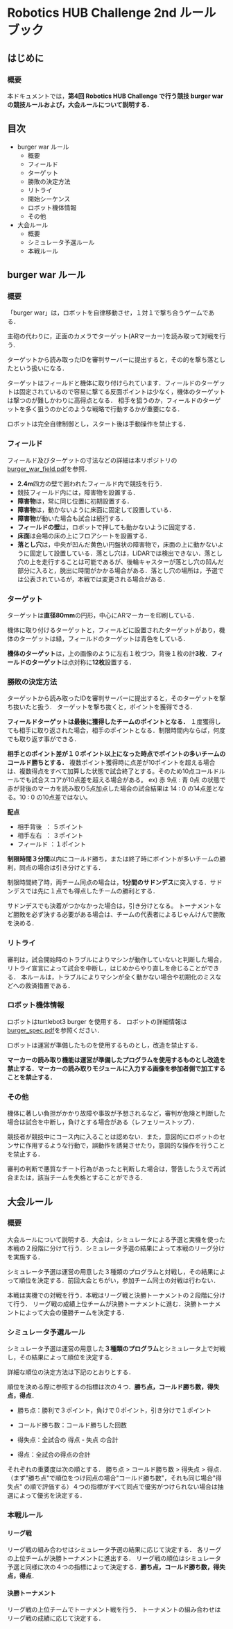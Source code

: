 # Robotics HUB Challenge 2nd ルールブック

## はじめに

### 概要

本ドキュメントでは，**第4回 Robotics HUB Challenge で行う競技 burger warの競技ルールおよび，大会ルールについて説明する．**



## 目次

- burger war ルール
  - 概要
  - フィールド
  - ターゲット
  - 勝敗の決定方法
  - リトライ
  - 開始シーケンス
  - ロボット機体情報
  - その他
- 大会ルール
  - 概要
  - シミュレータ予選ルール
  - 本戦ルール



## burger war ルール

### 概要

「burger war」は，ロボットを自律移動させ，１対１で撃ち合うゲームである．

主砲の代わりに，正面のカメラでターゲット(ARマーカー)を読み取って対戦を行う.

ターゲットから読み取ったIDを審判サーバーに提出すると，その的を撃ち落としたという扱いになる．

ターゲットはフィールドと機体に取り付けられています．フィールドのターゲットは固定されているので容易に撃てる反面ポイントは少なく，機体のターゲットは撃つのが難しかわりに高得点となる．
相手を狙うのか，フィールドのターゲットを多く狙うのかどのような戦略で行動するかが重要になる．

ロボットは完全自律制御とし，スタート後は手動操作を禁止する．



### フィールド
フィールド及びターゲットの寸法などの詳細は本リポジトリの[burger_war_field.pdf](doc/burger_war_field.pdf)を参照．

- **2.4m**四方の壁で囲われたフィールド内で競技を行う．
- 競技フィールド内には，障害物を設置する．
- **障害物**は，常に同じ位置に初期設置する．
- **障害物**は，動かないように床面に固定して設置している．
- **障害物**が動いた場合も試合は続行する．
- **フィールドの壁**は，ロボットで押しても動かないように固定する．
- **床面**は会場の床の上にフロアシートを設置する．
- **落とし穴**は，中央が凹んだ黄色い円盤状の障害物で，床面の上に動かないように固定して設置している．落とし穴は，LiDARでは検出できない．落とし穴の上を走行することは可能であるが、後輪キャスターが落とし穴の凹んだ部分に入ると，脱出に時間がかかる場合がある．落とし穴の場所は，予選では公表されているが，本戦では変更される場合がある．




### ターゲット
ターゲットは**直径80mm**の円形，中心にARマーカーを印刷している．

機体に取り付けるターゲットと，フィールどに設置されたターゲットがあり，機体のターゲットは緑，フィールドのターゲットは青色をしている．

**機体のターゲット**は，上の画像のように左右１枚づつ，背後１枚の計**3枚**．**フィールドのターゲット**は点対称に**12枚**設置する．






### 勝敗の決定方法
ターゲットから読み取ったIDを審判サーバーに提出すると，そのターゲットを撃ち抜いたと扱う．
ターゲットを撃ち抜くと，ポイントを獲得できる．

**フィールドターゲットは最後に獲得したチームのポイントとなる．** １度獲得しても相手に取り返された場合，相手のポイントとなる．制限時間内ならば，何度でも取り返す事ができる．

**相手とのポイント差が１０ポイント以上になった時点でポイントの多いチームのコールド勝ちとする．**
複数ポイント獲得時に点差が10ポイントを超える場合は、複数得点をすべて加算した状態で試合終了とする。そのため10点コールドルールでも試合スコアが10点差を超える場合がある。
ex) 赤 9点 : 青 0点 の状態で赤が背後のマーカを読み取り5点加点した場合の試合結果は 14 : 0 の14点差となる。10 : 0 の10点差ではない。

**配点**

- 相手背後   ： ５ポイント
- 相手左右   ： ３ポイント
- フィールド ：１ポイント

**制限時間３分間**以内にコールド勝ち，または終了時にポイントが多いチームの勝利，同点の場合は引き分けとする．

制限時間終了時，両チーム同点の場合は，**1分間のサドンデス**に突入する．サドンデスでは先に１点でも得点したチームの勝利とする．

サドンデスでも決着がつかなかった場合は，引き分けとなる。
トーナメントなど勝敗を必ず決する必要がある場合は、チームの代表者によるじゃんけんで勝敗を決める．



### リトライ
審判は，試合開始時のトラブルによりマシンが動作していないと判断した場合，リトライ宣言によって試合を中断し，はじめからやり直しを命じることができる．
本ルールは，トラブルによりマシンが全く動かない場合や初期化のミスなどへの救済措置である．




### ロボット機体情報
ロボットはturtlebot3 burger を使用する．
ロボットの詳細情報は[burger_spec.pdf](/doc/burger_spec.pdf)を参照ください．

ロボットは運営が準備したものを使用するものとし，改造を禁止する．

**マーカーの読み取り機能は運営が準備したプログラムを使用するものとし改造を禁止する．マーカーの読み取りモジュールに入力する画像を参加者側で加工することを禁止する．**



### その他
機体に著しい負担がかかり故障や事故が予想されるなど，審判が危険と判断した場合は試合を中断し，負けとする場合がある（レフェリーストップ）．

競技者が競技中にコース内に入ることは認めない．また，意図的にロボットのセンサに作用するような行動で，誤動作を誘発させたり，意図的な操作を行うことを禁止する．

審判の判断で悪質なチート行為があったと判断した場合は，警告したうえで再試合または，該当チームを失格とすることができる．



## 大会ルール


### 概要

大会ルールについて説明する．大会は，シミュレータによる予選と実機を使った本戦の２段階に分けて行う．シミュレータ予選の結果によって本戦のリーグ分けを実施する．

シミュレータ予選は運営の用意した３種類のプログラムと対戦し，その結果によって順位を決定する．前回大会とちがい，参加チーム同士の対戦は行わない．



本戦は実機での対戦を行う．本戦はリーグ戦と決勝トーナメントの２段階に分けて行う．
リーグ戦の成績上位チームが決勝トーナメントに進む．決勝トーナメントによって大会の優勝チームを決定する．



### シミュレータ予選ルール

シミュレータ予選は運営の用意した**３種類のプログラム**とシミュレータ上で対戦し，その結果によって順位を決定する．

詳細な順位の決定方法は下記のとおりとする．

順位を決める際に参照するの指標は次の４つ．**勝ち点，コールド勝ち数，得失点，得点**．

- 勝ち点：勝利で３ポイント，負けで０ポイント，引き分けで１ポイント

- コールド勝ち数：コールド勝ちした回数

- 得失点：全試合の 得点 - 失点 の合計

- 得点：全試合の得点の合計

  

それぞれの重要度は次の順とする． 勝ち点 > コールド勝ち数 > 得失点 > 得点．（まず"勝ち点"で順位をつけ同点の場合"コールド勝ち数"，それも同じ場合"得失点" の順で評価する）４つの指標がすべて同点で優劣がつけられない場合は抽選によって優劣を決定する．



### 本戦ルール

#### リーグ戦

リーグ戦の組み合わせはシミュレータ予選の結果に応じて決定する．
各リーグの上位チームが決勝トーナメントに進出する．
リーグ戦の順位はシミュレータ予選と同様に次の４つの指標によって決定する．**勝ち点，コールド勝ち数，得失点，得点**．



#### 決勝トーナメント

リーグ戦の上位チームでトーナメント戦を行う．
トーナメントの組み合わせはリーグ戦の成績に応じて決定する．
